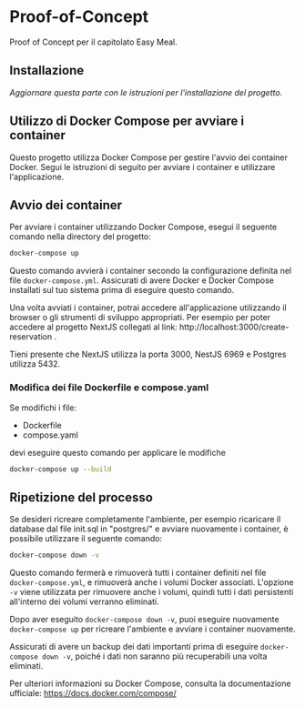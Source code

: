 # Proof-of-Concept
Proof of Concept per il capitolato Easy Meal.
## Installazione
*Aggiornare questa parte con le istruzioni per l'installazione del progetto.*

## Utilizzo di Docker Compose per avviare i container

Questo progetto utilizza Docker Compose per gestire l'avvio dei container Docker. Segui le istruzioni di seguito per avviare i container e utilizzare l'applicazione.

## Avvio dei container

Per avviare i container utilizzando Docker Compose, esegui il seguente comando nella directory del progetto:

```bash
docker-compose up
```

Questo comando avvierà i container secondo la configurazione definita nel file `docker-compose.yml`. Assicurati di avere Docker e Docker Compose installati sul tuo sistema prima di eseguire questo comando.

Una volta avviati i container, potrai accedere all'applicazione utilizzando il browser o gli strumenti di sviluppo appropriati.
Per esempio per poter accedere al progetto NextJS collegati al link: http://localhost:3000/create-reservation .

Tieni presente che NextJS utilizza la porta 3000, NestJS 6969 e Postgres utilizza 5432.

### Modifica dei file Dockerfile e compose.yaml
Se modifichi i file:
- Dockerfile
- compose.yaml

devi eseguire questo comando per applicare le modifiche

```bash
docker-compose up --build
```

## Ripetizione del processo

Se desideri ricreare completamente l'ambiente, per esempio ricaricare il database dal file init.sql in "postgres/" e avviare nuovamente i container, è possibile utilizzare il seguente comando:

```bash
docker-compose down -v
```

Questo comando fermerà e rimuoverà tutti i container definiti nel file `docker-compose.yml`, e rimuoverà anche i volumi Docker associati. L'opzione `-v` viene utilizzata per rimuovere anche i volumi, quindi tutti i dati persistenti all'interno dei volumi verranno eliminati.

Dopo aver eseguito `docker-compose down -v`, puoi eseguire nuovamente `docker-compose up` per ricreare l'ambiente e avviare i container nuovamente.

Assicurati di avere un backup dei dati importanti prima di eseguire `docker-compose down -v`, poiché i dati non saranno più recuperabili una volta eliminati.

Per ulteriori informazioni su Docker Compose, consulta la documentazione ufficiale: https://docs.docker.com/compose/